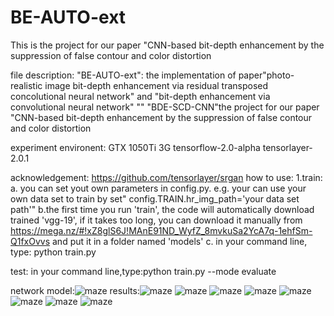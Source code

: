 # BE-AUTO-ext
This is the project for our paper "CNN-based bit-depth enhancement by the suppression of false contour and color distortion

file description:
"BE-AUTO-ext": the implementation of paper"photo-realistic image bit-depth enhancement via residual transposed concolutional neural network" and "bit-depth enhancement via convolutional neural network"
""
"BDE-SCD-CNN"the project for our paper "CNN-based bit-depth enhancement by the suppression of false contour and color distortion

experiment environent:
GTX 1050Ti 3G tensorflow-2.0-alpha tensorlayer-2.0.1

acknowledgement: https://github.com/tensorlayer/srgan
how to use:
1.train:
a. you can set yout own parameters in config.py. e.g. your can use your own data set to train by set" config.TRAIN.hr_img_path='your data set path'"
b.the first time you run 'train', the code will automatically download trained 'vgg-19', if it takes too long, you can download it manually from https://mega.nz/#!xZ8glS6J!MAnE91ND_WyfZ_8mvkuSa2YcA7q-1ehfSm-Q1fxOvvs and put it in a folder named 'models'
c. in your command line, type: python train.py 

 
test: in your command line,type:python train.py  --mode evaluate

network model:![maze](https://github.com/pengcm/BE-AUTO-ext/blob/master/model.jpg) 
results:![maze](https://github.com/pengcm/BE-AUTO-ext/blob/master/results/figure5_GT.png)
![maze](https://github.com/pengcm/BE-AUTO-ext/blob/master/results/figure5_ZP.png)
![maze](https://github.com/pengcm/BE-AUTO-ext/blob/master/results/figure5_BE-RTCNN.png)
![maze](https://github.com/pengcm/BE-AUTO-ext/blob/master/results/figure5_ours.png)
![maze](https://github.com/pengcm/BE-AUTO-ext/blob/master/results/figure6_GT.png)
![maze](https://github.com/pengcm/BE-AUTO-ext/blob/master/results/figure6_ZP.png)
![maze](https://github.com/pengcm/BE-AUTO-ext/blob/master/results/figure6_BE-RTCNN.png)
![maze](https://github.com/pengcm/BE-AUTO-ext/blob/master/results/figure6_ours.png)
